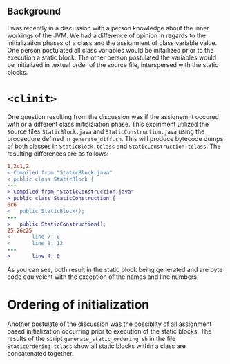 ## Background
I was recently in a discussion with a person knowledge about the inner workings of the JVM.  We had a difference of opinion in regards to the initialization phases of a class and the assignment of class variable value.  One person postulated all class variables would be initailized prior to the execution a static block.  The other person postulated the variables would be initialized in textual order of the source file, interspersed with the static blocks.

# `<clinit>`
One question resulting from the discussion was if the assignemnt occured with <clinit> or a different class initialziation phase.  This expiriment utilized the source files `StaticBlock.java` and `StaticConstruction.java` using the proceedure defined in `generate_diff.sh`.  This will produce bytecode dumps of both classes in `StaticBlock.tclass` and `StaticConstruction.tclass`. The resulting differences are as follows:

```diff
1,2c1,2
< Compiled from "StaticBlock.java"
< public class StaticBlock {
---
> Compiled from "StaticConstruction.java"
> public class StaticConstruction {
6c6
<   public StaticBlock();
---
>   public StaticConstruction();
25,26c25
<       line 7: 0
<       line 8: 12
---
>       line 4: 0
```

As you can see, both result in the <clinit> static block being generated and are byte code equivelent with the exception of the names and line numbers.

# Ordering of initialization
Another postulate of the discussion was the possiblity of all assignment based initialization occurring prior to execution of the static blocks.  The results of the script `generate_static_ordering.sh` in the file `StaticOrdering.tclass` show all static blocks within a class are concatenated together. 
